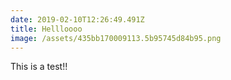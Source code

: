 ```yaml
---
date: 2019-02-10T12:26:49.491Z
title: Hellloooo
image: /assets/435bb170009113.5b95745d84b95.png
---
```

This is a test!!
